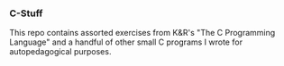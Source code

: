 ### C-Stuff
This repo contains assorted exercises from K&R's "The C Programming Language" and a handful of other small C programs I wrote for autopedagogical purposes.
